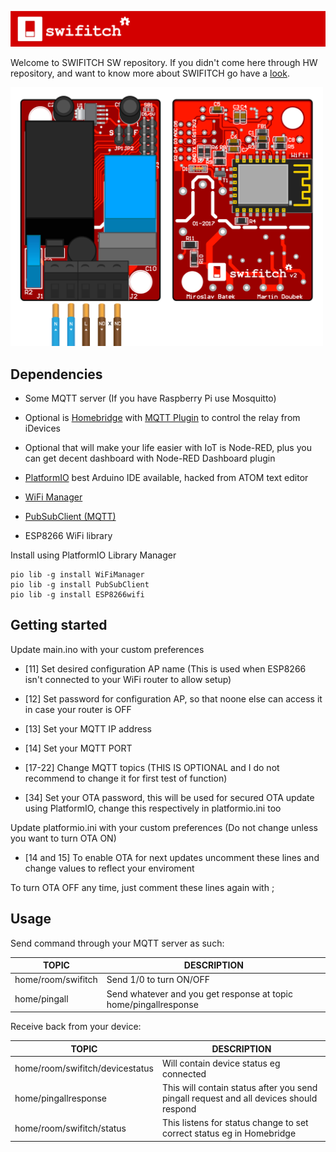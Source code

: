 ![](https://github.com/ArnieX/swifitch/blob/master/Images/swifitch_looong_header.png?raw=true)

Welcome to SWIFITCH SW repository. If you didn't come here through HW repository, and want to know more about SWIFITCH go have a [look](https://github.com/ArnieX/swifitch).

<img src="https://github.com/ArnieX/swifitch/blob/master/Images/3D_Vector_Swifitch2.png?raw=true" width="500">

## Dependencies
- Some MQTT server (If you have Raspberry Pi use Mosquitto)
- Optional is [Homebridge](https://github.com/nfarina/homebridge) with [MQTT Plugin](https://github.com/cflurin/homebridge-mqtt) to control the relay from iDevices
- Optional that will make your life easier with IoT is Node-RED, plus you can get decent dashboard with Node-RED Dashboard plugin
- [PlatformIO](https://github.com/platformio/platformio) best Arduino IDE available, hacked from ATOM text editor

- [WiFi Manager](https://github.com/tzapu/WiFiManager)
- [PubSubClient (MQTT)](https://github.com/knolleary/pubsubclient)
- ESP8266 WiFi library

Install using PlatformIO Library Manager

```
pio lib -g install WiFiManager
pio lib -g install PubSubClient
pio lib -g install ESP8266wifi
```

## Getting started

Update main.ino with your custom preferences

- [11] Set desired configuration AP name (This is used when ESP8266 isn't connected to your WiFi router to allow setup)
- [12] Set password for configuration AP, so that noone else can access it in case your router is OFF
- [13] Set your MQTT IP address
- [14] Set your MQTT PORT

- [17-22] Change MQTT topics (THIS IS OPTIONAL and I do not recommend to change it for first test of function)

- [34] Set your OTA password, this will be used for secured OTA update using PlatformIO, change this respectively in platformio.ini too

Update platformio.ini with your custom preferences (Do not change unless you want to turn OTA ON)

- [14 and 15] To enable OTA for next updates uncomment these lines and change values to reflect your enviroment

To turn OTA OFF any time, just comment these lines again with ;

## Usage

Send command through your MQTT server as such:

|TOPIC|DESCRIPTION|
|---|---|
|home/room/swifitch|Send 1/0 to turn ON/OFF|
|home/pingall|Send whatever and you get response at topic home/pingallresponse|

Receive back from your device:

|TOPIC|DESCRIPTION|
|---|---|
|home/room/swifitch/devicestatus|Will contain device status eg connected|
|home/pingallresponse|This will contain status after you send pingall request and all devices should respond|
|home/room/swifitch/status|This listens for status change to set correct status eg in Homebridge|
